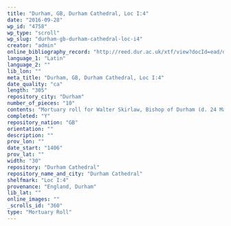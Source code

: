 ```yaml
---
title: "Durham, GB, Durham Cathedral, Loc I:4"
date: "2016-09-28"
wp_id: "4758"
wp_type: "scroll"
wp_slug: "durham-gb-durham-cathedral-loc-i4"
creator: "admin"
online_bibliography_record: "http://reed.dur.ac.uk/xtf/view?docId=ead/dcd/dcdlocel.xml#qxj-40"
language_1: "Latin"
language_2: ""
lib_lon: ""
meta_title: "Durham, GB, Durham Cathedral, Loc I:4"
date_quality: "ca"
length: "305"
repository_city: "Durham"
number_of_pieces: "10"
contents: "Mortuary roll for Walter Skirlaw, Bishop of Durham (d. 24 March 1406). A complete mortuary roll consisting of ten membranes of parchment, beginning with the encyclical letter followed by 294 tituli."
completed: "Y"
repository_nation: "GB"
orientation: ""
description: ""
prov_lon: ""
date_start: "1406"
prov_lat: ""
width: "30"
repository: "Durham Cathedral"
repository_name_and_city: "Durham Cathedral"
shelfmark: "Loc I:4"
provenance: "England, Durham"
lib_lat: ""
online_images: ""
_scrolls_id: "360"
type: "Mortuary Roll"
---
```



